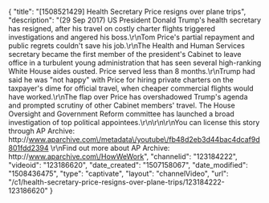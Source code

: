 {
    "title": "[1508521429] Health Secretary Price resigns over plane trips",
    "description": "(29 Sep 2017) US President Donald Trump's health secretary has resigned, after his travel on costly charter flights triggered investigations and angered his boss.\r\nTom Price's partial repayment and public regrets couldn't save his job.\r\nThe Health and Human Services secretary became the first member of the president's Cabinet to leave office in a turbulent young administration that has seen several high-ranking White House aides ousted. Price served less than 8 months.\r\nTrump had said he was \"not happy\" with Price for hiring private charters on the taxpayer's dime for official travel, when cheaper commercial flights would have worked.\r\nThe flap over Price has overshadowed Trump's agenda and prompted scrutiny of other Cabinet members' travel. The House Oversight and Government Reform committee has launched a broad investigation of top political appointees.\r\n\r\n\r\nYou can license this story through AP Archive: http:\/\/www.aparchive.com\/metadata\/youtube\/fb48d2eb3d44bac4dcaf9d801fdd2394 \r\nFind out more about AP Archive: http:\/\/www.aparchive.com\/HowWeWork",
    "channelid": "123184222",
    "videoid": "123186620",
    "date_created": "1507158067",
    "date_modified": "1508436475",
    "type": "captivate",
    "layout": "channelVideo",
    "url": "\/c1\/health-secretary-price-resigns-over-plane-trips\/123184222-123186620"
}